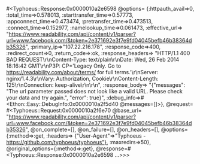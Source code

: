 #<Typhoeus::Response:0x0000010a2e6598
 @options=
  {:httpauth_avail=>0,
   :total_time=>0.578013,
   :starttransfer_time=>0.57773,
   :appconnect_time=>0.473474,
   :pretransfer_time=>0.473513,
   :connect_time=>0.152977,
   :namelookup_time=>0.061473,
   :effective_url=>
    "https://www.readability.com/api/content/v1/parser?url=www.facebook.com/&token=2e371692e3f7e9fd04045befb46b38364db35326",
   :primary_ip=>"107.22.216.178",
   :response_code=>400,
   :redirect_count=>0,
   :return_code=>:ok,
   :response_headers=>
    "HTTP/1.1 400 BAD REQUEST\r\nContent-Type: text/plain\r\nDate: Wed, 26 Feb 2014 18:16:42 GMT\r\nP3P: CP='Legacy Only. Go to https://readability.com/about/terms/ for full terms.'\r\nServer: nginx/1.4.3\r\nVary: Authorization, Cookie\r\nContent-Length: 125\r\nConnection: keep-alive\r\n\r\n",
   :response_body=>
    "{\"messages\": \"The url parameter passed does not look like a valid URL. Please check your data and try again.\", \"error\": true}",
   :debug_info=>#<Ethon::Easy::DebugInfo:0x0000010a2f5d40 @messages=[]>},
 @request=
  #<Typhoeus::Request:0x0000010a2f6e70
   @base_url=
    "https://www.readability.com/api/content/v1/parser?url=www.facebook.com/&token=2e371692e3f7e9fd04045befb46b38364db35326",
   @on_complete=[],
   @on_failure=[],
   @on_headers=[],
   @options=
    {:method=>:get,
     :headers=>
      {"User-Agent"=>"Typhoeus - https://github.com/typhoeus/typhoeus"},
     :maxredirs=>50},
   @original_options={:method=>:get},
   @response=#<Typhoeus::Response:0x0000010a2e6598 ...>>>